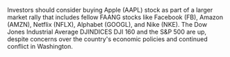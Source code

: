 Investors should consider buying Apple (AAPL) stock as part of a larger market rally that includes fellow FAANG stocks like Facebook (FB), Amazon (AMZN), Netflix (NFLX), Alphabet (GOOGL), and Nike (NKE). The Dow Jones Industrial Average DJINDICES DJI 160 and the S&P 500 are up, despite concerns over the country's economic policies and continued conflict in Washington.